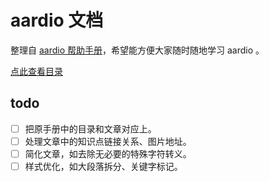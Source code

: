 # aardio 文档
整理自 [aardio 帮助手册](http://bbs.aardio.com/doc/reference/)，希望能方便大家随时随地学习 aardio 。

[点此查看目录](_sidebar.md)

## todo
- [ ] 把原手册中的目录和文章对应上。
- [ ] 处理文章中的知识点链接关系、图片地址。
- [ ] 简化文章，如去除无必要的特殊字符转义。
- [ ] 样式优化，如大段落拆分、关键字标记。
